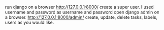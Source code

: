 run django on a browser http://127.0.0.1:8000/
create a super user. I used username and password as username and password
open django admin on a browser. http://127.0.0.1:8000/admin/
create, update, delete tasks, labels, users as you would like.
